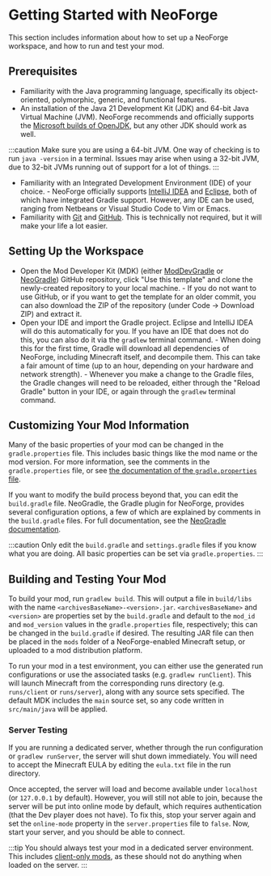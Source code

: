 # Getting Started with NeoForge

This section includes information about how to set up a NeoForge workspace, and how to run and test your mod.

## Prerequisites

- Familiarity with the Java programming language, specifically its object-oriented, polymorphic, generic, and functional features.
- An installation of the Java 21 Development Kit (JDK) and 64-bit Java Virtual Machine (JVM). NeoForge recommends and officially supports the [Microsoft builds of OpenJDK][jdk], but any other JDK should work as well.

:::caution
Make sure you are using a 64-bit JVM. One way of checking is to run `java -version` in a terminal. Issues may arise when using a 32-bit JVM, due to 32-bit JVMs running out of support for a lot of things.
:::

- Familiarity with an Integrated Development Environment (IDE) of your choice.
      - NeoForge officially supports [IntelliJ IDEA][intellij] and [Eclipse][eclipse], both of which have integrated Gradle support. However, any IDE can be used, ranging from Netbeans or Visual Studio Code to Vim or Emacs.
- Familiarity with [Git][git] and [GitHub][github]. This is technically not required, but it will make your life a lot easier.

## Setting Up the Workspace

- Open the Mod Developer Kit (MDK) (either [ModDevGradle][mdgmdk] or [NeoGradle][ngmdk]) GitHub repository, click "Use this template" and clone the newly-created repository to your local machine.
      - If you do not want to use GitHub, or if you want to get the template for an older commit, you can also download the ZIP of the repository (under Code -> Download ZIP) and extract it.
- Open your IDE and import the Gradle project. Eclipse and IntelliJ IDEA will do this automatically for you. If you have an IDE that does not do this, you can also do it via the `gradlew` terminal command.
      - When doing this for the first time, Gradle will download all dependencies of NeoForge, including Minecraft itself, and decompile them. This can take a fair amount of time (up to an hour, depending on your hardware and network strength).
      - Whenever you make a change to the Gradle files, the Gradle changes will need to be reloaded, either through the "Reload Gradle" button in your IDE, or again through the `gradlew` terminal command.

## Customizing Your Mod Information

Many of the basic properties of your mod can be changed in the `gradle.properties` file. This includes basic things like the mod name or the mod version. For more information, see the comments in the `gradle.properties` file, or see [the documentation of the `gradle.properties` file][properties].

If you want to modify the build process beyond that, you can edit the `build.gradle` file. NeoGradle, the Gradle plugin for NeoForge, provides several configuration options, a few of which are explained by comments in the `build.gradle` files. For full documentation, see the [NeoGradle documentation][neogradle].

:::caution
Only edit the `build.gradle` and `settings.gradle` files if you know what you are doing. All basic properties can be set via `gradle.properties`.
:::

## Building and Testing Your Mod

To build your mod, run `gradlew build`. This will output a file in `build/libs` with the name `<archivesBaseName>-<version>.jar`. `<archivesBaseName>` and `<version>` are properties set by the `build.gradle` and default to the `mod_id` and `mod_version` values in the `gradle.properties` file, respectively; this can be changed in the `build.gradle` if desired. The resulting JAR file can then be placed in the `mods` folder of a NeoForge-enabled Minecraft setup, or uploaded to a mod distribution platform.

To run your mod in a test environment, you can either use the generated run configurations or use the associated tasks (e.g. `gradlew runClient`). This will launch Minecraft from the corresponding runs directory (e.g. `runs/client` or `runs/server`), along with any source sets specified. The default MDK includes the `main` source set, so any code written in `src/main/java` will be applied.

### Server Testing

If you are running a dedicated server, whether through the run configuration or `gradlew runServer`, the server will shut down immediately. You will need to accept the Minecraft EULA by editing the `eula.txt` file in the run directory.

Once accepted, the server will load and become available under `localhost` (or `127.0.0.1` by default). However, you will still not able to join, because the server will be put into online mode by default, which requires authentication (that the Dev player does not have). To fix this, stop your server again and set the `online-mode` property in the `server.properties` file to `false`. Now, start your server, and you should be able to connect.

:::tip
You should always test your mod in a dedicated server environment. This includes [client-only mods][client], as these should not do anything when loaded on the server.
:::

[client]: ../concepts/sides.md
[eclipse]: https://www.eclipse.org/downloads/
[git]: https://www.git-scm.com/
[github]: https://github.com/
[intellij]: https://www.jetbrains.com/idea/
[jdk]: https://learn.microsoft.com/en-us/java/openjdk/download#openjdk-21
[mdgmdk]: https://github.com/NeoForgeMDKs/MDK-1.21-ModDevGradle
[ngmdk]: https://github.com/NeoForgeMDKs/MDK-1.21-NeoGradle
[neogradle]: https://docs.neoforged.net/neogradle/docs/
[properties]: modfiles.md#gradleproperties
